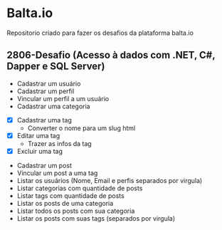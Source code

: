 # Balta.io

Repositorio criado para fazer os desafios da plataforma balta.io

## 2806-Desafio (Acesso à dados com .NET, C#, Dapper e SQL Server)

- Cadastrar um usuário
- Cadastrar um perfil
- Vincular um perfil a um usuário
- Cadastrar uma categoria
- [x] Cadastrar uma tag
  - Converter o nome para um slug html
- [x] Editar uma tag
   - Trazer as infos da tag
- [x] Excluir uma tag
- Cadastrar um post
- Vincular um post a uma tag
- Listar os usuários (Nome, Email e perfis separados por virgula)
- Listar categorias com quantidade de posts
- Listar tags com quantidade de posts
- Listar os posts de uma categoria
- Listar todos os posts com sua categoria								
- Listar os posts com suas tags (separados por virgula)

